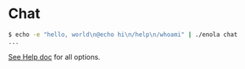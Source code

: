 <!--
    SPDX-License-Identifier: Apache-2.0

    Copyright 2025 The Enola <https://enola.dev> Authors

    Licensed under the Apache License, Version 2.0 (the "License");
    you may not use this file except in compliance with the License.
    You may obtain a copy of the License at

        https://www.apache.org/licenses/LICENSE-2.0

    Unless required by applicable law or agreed to in writing, software
    distributed under the License is distributed on an "AS IS" BASIS,
    WITHOUT WARRANTIES OR CONDITIONS OF ANY KIND, either express or implied.
    See the License for the specific language governing permissions and
    limitations under the License.
-->

# Chat

<!-- TODO "This is the last shell you'll ever need." -->

<!-- TODO This is increasingly less readable...
       ... use an (EOF) "HERE doc", even though that's Bash and NOK in Fish?
       ... use a file instead, shown here? -->

```bash cd ../.././..
$ echo -e "hello, world\n@echo hi\n/help\n/whoami" | ./enola chat
...
```

[See Help doc](../help/index.md#chat) for all options.
